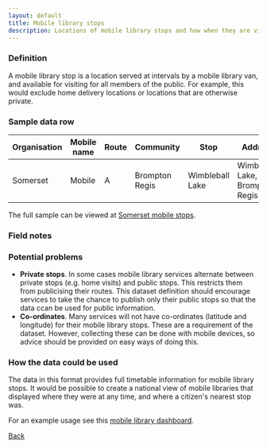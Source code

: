 ```yaml
---
layout: default
title: Mobile library stops
description: Locations of mobile library stops and how when they are visited
---
```


### Definition

A mobile library stop is a location served at intervals by a mobile library van, and available for visiting for all members of the public. For example, this would exclude home delivery locations or locations that are otherwise private.

### Sample data row

| Organisation | Mobile name | Route | Community | Stop | Address | Postcode | GeoX | GeoY | Day | Arrival | Departure | Frequency | Start | End | Timetable |
| ------------ | ----------- | ----- | --------- | ---- | ------- | -------- | ---- | ---- | --- | ------- | --------- | --------- | ----- | --- | --------- |
| Somerset | Mobile | A | Brompton Regis | Wimbleball Lake | Wimbleball Lake, Brompton Regis | TA22 9NU | -3.47537 | 51.064823 | Tuesday | 10:05 | 10:20 | FREQ=WEEKLY;INTERVAL=4 | 2019-11-12 | | [Link](https://www.somerset.gov.uk/libraries-leisure-and-communities/libraries/library-facilities/mobile-library/) |

The full sample can be viewed at [Somerset mobile stops](https://github.com/LibrariesHacked/schema-librarydata/blob/master/data/somerset_mobile_library_stops.csv).

### Field notes

### Potential problems

- **Private stops**. In some cases mobile library services alternate between private stops (e.g. home visits) and public stops. This restricts them from publicising their routes. This dataset definition should encourage services to take the chance to publish only their public stops so that the data ccan be used for public information.
- **Co-ordinates**. Many services will not have co-ordinates (latitude and longitude) for their mobile library stops. These are a requirement of the dataset. However, collecting these can be done with mobile devices, so advice should be provided on easy ways of doing this.

### How the data could be used

The data in this format provides full timetable information for mobile library stops. It would be possible to create a national view of mobile libraries that displayed where they were at any time, and where a citizen's nearest stop was.

For an example usage see this [mobile library dashboard](https://www.mobilelibraries.org).

[Back](./)
